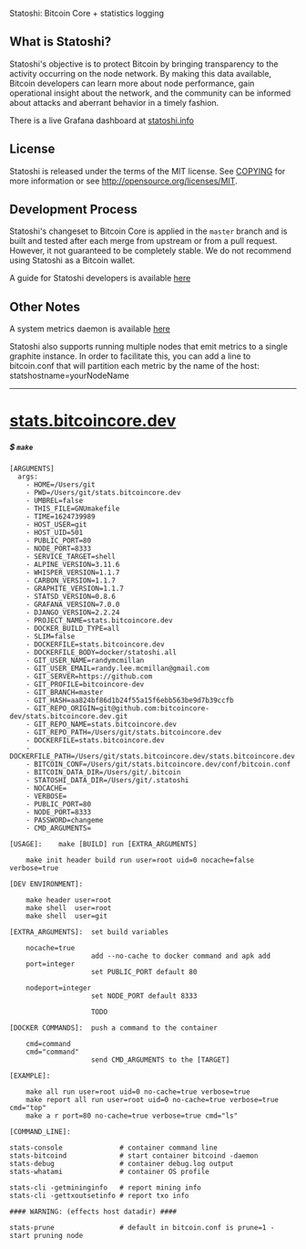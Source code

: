Statoshi: Bitcoin Core + statistics logging

What is Statoshi?
----------------

Statoshi's objective is to protect Bitcoin by bringing transparency to the activity
occurring on the node network. By making this data available, Bitcoin developers can
learn more about node performance, gain operational insight about the network, and
the community can be informed about attacks and aberrant behavior in a timely fashion.

There is a live Grafana dashboard at [statoshi.info](https://statoshi.info)

License
-------

Statoshi is released under the terms of the MIT license. See [COPYING](COPYING) for more
information or see http://opensource.org/licenses/MIT.

Development Process
-------

Statoshi's changeset to Bitcoin Core is applied in the `master` branch and is
built and tested after each merge from upstream or from a pull request. However,
it not guaranteed to be completely stable. We do not recommend using Statoshi
as a Bitcoin wallet.

A guide for Statoshi developers is available [here](https://blog.lopp.net/statoshi-developer-s-guide/)

Other Notes
-------

A system metrics daemon is available [here](https://github.com/jlopp/bitcoin-utils/blob/master/systemMetricsDaemon.py)

Statoshi also supports running multiple nodes that emit metrics to a single graphite instance.
In order to facilitate this, you can add a line to bitcoin.conf that will partition each
metric by the name of the host: statshostname=yourNodeName

----
# [stats.bitcoincore.dev](https://github.com/bitcoincore-dev/stats.bitcoincore.dev)
##### &#36; <code>make</code>

	[ARGUMENTS]	
      args:
        - HOME=/Users/git
        - PWD=/Users/git/stats.bitcoincore.dev
        - UMBREL=false
        - THIS_FILE=GNUmakefile
        - TIME=1624739989
        - HOST_USER=git
        - HOST_UID=501
        - PUBLIC_PORT=80
        - NODE_PORT=8333
        - SERVICE_TARGET=shell
        - ALPINE_VERSION=3.11.6
        - WHISPER_VERSION=1.1.7
        - CARBON_VERSION=1.1.7
        - GRAPHITE_VERSION=1.1.7
        - STATSD_VERSION=0.8.6
        - GRAFANA_VERSION=7.0.0
        - DJANGO_VERSION=2.2.24
        - PROJECT_NAME=stats.bitcoincore.dev
        - DOCKER_BUILD_TYPE=all
        - SLIM=false
        - DOCKERFILE=stats.bitcoincore.dev
        - DOCKERFILE_BODY=docker/statoshi.all
        - GIT_USER_NAME=randymcmillan
        - GIT_USER_EMAIL=randy.lee.mcmillan@gmail.com
        - GIT_SERVER=https://github.com
        - GIT_PROFILE=bitcoincore-dev
        - GIT_BRANCH=master
        - GIT_HASH=aa824bf86d1b24f55a15f6ebb563be9d7b39ccfb
        - GIT_REPO_ORIGIN=git@github.com:bitcoincore-dev/stats.bitcoincore.dev.git
        - GIT_REPO_NAME=stats.bitcoincore.dev
        - GIT_REPO_PATH=/Users/git/stats.bitcoincore.dev
        - DOCKERFILE=stats.bitcoincore.dev
        - DOCKERFILE_PATH=/Users/git/stats.bitcoincore.dev/stats.bitcoincore.dev
        - BITCOIN_CONF=/Users/git/stats.bitcoincore.dev/conf/bitcoin.conf
        - BITCOIN_DATA_DIR=/Users/git/.bitcoin
        - STATOSHI_DATA_DIR=/Users/git/.statoshi
        - NOCACHE=
        - VERBOSE=
        - PUBLIC_PORT=80
        - NODE_PORT=8333
        - PASSWORD=changeme
        - CMD_ARGUMENTS=

	[USAGE]:	make [BUILD] run [EXTRA_ARGUMENTS]	

		make init header build run user=root uid=0 nocache=false verbose=true

	[DEV ENVIRONMENT]:	

		make header user=root
		make shell  user=root
		make shell  user=git

	[EXTRA_ARGUMENTS]:	set build variables	

		nocache=true
		            	add --no-cache to docker command and apk add 
		port=integer
		            	set PUBLIC_PORT default 80

		nodeport=integer
		            	set NODE_PORT default 8333

		            	TODO

	[DOCKER COMMANDS]:	push a command to the container	

		cmd=command 	
		cmd="command"	
		             	send CMD_ARGUMENTS to the [TARGET]

	[EXAMPLE]:

		make all run user=root uid=0 no-cache=true verbose=true
		make report all run user=root uid=0 no-cache=true verbose=true cmd="top"
		make a r port=80 no-cache=true verbose=true cmd="ls"

	[COMMAND_LINE]:

	stats-console              # container command line
	stats-bitcoind             # start container bitcoind -daemon
	stats-debug                # container debug.log output
	stats-whatami              # container OS profile

	stats-cli -getmininginfo   # report mining info
	stats-cli -gettxoutsetinfo # report txo info

	#### WARNING: (effects host datadir) ####
	
	stats-prune                # default in bitcoin.conf is prune=1 - start pruning node
	
